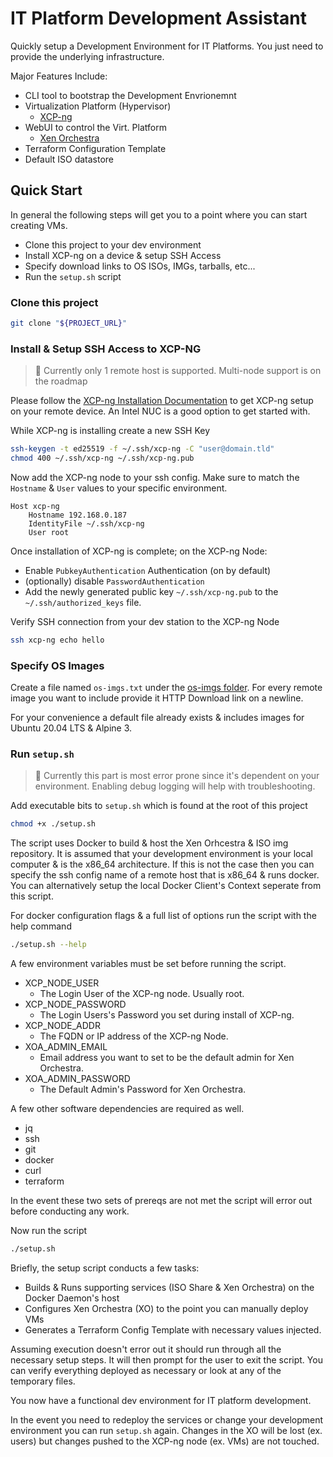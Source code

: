 # IT Platform Development Assistant

Quickly setup a Development Environment for IT Platforms. You just need to provide the underlying infrastructure.

Major Features Include:
  - CLI tool to bootstrap the Development Envrionemnt
  - Virtualization Platform (Hypervisor)
    - [XCP-ng](https://xcp-ng.org/docs/)
  - WebUI to control the Virt. Platform
    - [Xen Orchestra](https://xen-orchestra.com/docs/)
  - Terraform Configuration Template
  - Default ISO datastore

## Quick Start

In general the following steps will get you to a point where you can start creating VMs.

  - Clone this project to your dev environment
  - Install XCP-ng on a device & setup SSH Access
  - Specify download links to OS ISOs, IMGs, tarballs, etc...
  - Run the `setup.sh` script

### Clone this project

```bash
git clone "${PROJECT_URL}"
```

### Install & Setup SSH Access to XCP-NG

> 🔴 Currently only 1 remote host is supported. Multi-node support is on the roadmap

Please follow the [XCP-ng Installation Documentation](https://xcp-ng.org/docs/install.html) to get XCP-ng setup on your remote device. An Intel NUC is a good option to get started with.

While XCP-ng is installing create a new SSH Key

```bash
ssh-keygen -t ed25519 -f ~/.ssh/xcp-ng -C "user@domain.tld"
chmod 400 ~/.ssh/xcp-ng ~/.ssh/xcp-ng.pub
```

Now add the XCP-ng node to your ssh config. Make sure to match the `Hostname` & `User` values to your specific environment.

```
Host xcp-ng
    Hostname 192.168.0.187
    IdentityFile ~/.ssh/xcp-ng
    User root
```

Once installation of XCP-ng is complete; on the XCP-ng Node:
  - Enable `PubkeyAuthentication` Authentication (on by default)
  - (optionally) disable `PasswordAuthentication`
  - Add the newly generated public key `~/.ssh/xcp-ng.pub` to the `~/.ssh/authorized_keys` file.

Verify SSH connection from your dev station to the XCP-ng Node

```bash
ssh xcp-ng echo hello
```

### Specify OS Images

Create a file named `os-imgs.txt` under the [os-imgs folder](./docker/os-imgs). For every remote image you want to include provide it HTTP Download link on a newline.

For your convenience a default file already exists & includes images for Ubuntu 20.04 LTS & Alpine 3.

### Run `setup.sh`

> 🔵 Currently this part is most error prone since it's dependent on your environment. Enabling debug logging will help with troubleshooting.

Add executable bits to `setup.sh` which is found at the root of this project

```bash
chmod +x ./setup.sh
```

The script uses Docker to build & host the Xen Orhcestra & ISO img repository. It is assumed that your development environment is your local computer & is the x86_64 architecture. If this is not the case then you can specify the ssh config name of a remote host that is x86_64 & runs docker. You can alternatively setup the local Docker Client's Context seperate from this script.

For docker configuration flags & a full list of options run the script with the help command

```bash
./setup.sh --help
```

A few environment variables must be set before running the script.

  - XCP_NODE_USER
    - The Login User of the XCP-ng node. Usually root.
  - XCP_NODE_PASSWORD
    - The Login Users's Password you set during install of XCP-ng.
  - XCP_NODE_ADDR
    - The FQDN or IP address of the XCP-ng Node.
  - XOA_ADMIN_EMAIL
    - Email address you want to set to be the default admin for Xen Orchestra.
  - XOA_ADMIN_PASSWORD
    - The Default Admin's Password for Xen Orchestra.

A few other software dependencies are required as well.

  - jq
  - ssh
  - git
  - docker
  - curl
  - terraform

In the event these two sets of prereqs are not met the script will error out before conducting any work.

Now run the script

```bash
./setup.sh
```

Briefly, the setup script conducts a few tasks:

  - Builds & Runs supporting services (ISO Share & Xen Orchestra) on the Docker Daemon's host
  - Configures Xen Orchestra (XO) to the point you can manually deploy VMs
  - Generates a Terraform Config Template with necessary values injected.

Assuming execution doesn't error out it should run through all the necessary setup steps. It will then prompt for the user to exit the script. You can verify everything deployed as necessary or look at any of the temporary files.

You now have a functional dev environment for IT platform development.

In the event you need to redeploy the services or change your development environment you can run `setup.sh` again. Changes in the XO will be lost (ex. users) but changes pushed to the XCP-ng node (ex. VMs) are not touched.